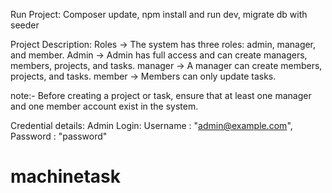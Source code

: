 Run Project:
 Composer update,
 npm install and run dev,
 migrate db with seeder

Project Description:
 Roles -> The system has three roles: admin, manager, and member.
 Admin ->  Admin has full access and can create managers, members, projects, and tasks.
 manager -> A manager can create members, projects, and tasks.
 member ->  Members can only update tasks.

 note:- Before creating a project or task, ensure that at least one manager and one member account exist  in the system.

Credential details:
 Admin Login:
    Username : "admin@example.com",
    Password : "password"
# machinetask
